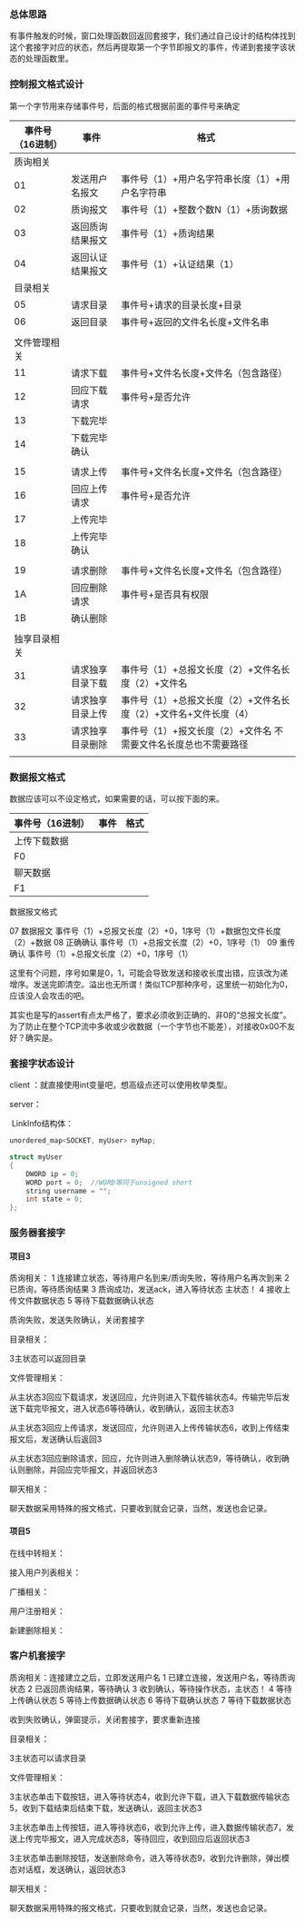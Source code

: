 ### 总体思路

有事件触发的时候，窗口处理函数回返回套接字，我们通过自己设计的结构体找到这个套接字对应的状态，然后再提取第一个字节即报文的事件，传递到套接字该状态的处理函数里。

### 控制报文格式设计

第一个字节用来存储事件号，后面的格式根据前面的事件号来确定

| 事件号（16进制） | 事件             | 格式                                           |
| ---------------- | ---------------- | ---------------------------------------------- |
| 质询相关         |                  |                                                |
| 01               | 发送用户名报文   | 事件号（1）+用户名字符串长度（1）+用户名字符串 |
| 02               | 质询报文         | 事件号（1）+整数个数N（1）+质询数据            |
| 03               | 返回质询结果报文 | 事件号（1）+质询结果                           |
| 04               | 返回认证结果报文 | 事件号（1）+认证结果（1）                      |
| 目录相关         |                  |                                                |
| 05               | 请求目录         | 事件号+请求的目录长度+目录                     |
| 06               | 返回目录         | 事件号+返回的文件名长度+文件名串               |
|                  |                  |                                                |
| 文件管理相关     |                  |                                                |
| 11               | 请求下载         | 事件号+文件名长度+文件名（包含路径）           |
| 12               | 回应下载请求     | 事件号+是否允许                                |
| 13               | 下载完毕         |                                                |
| 14               | 下载完毕确认     |                                                |
|                  |                  |                                                |
| 15               | 请求上传         | 事件号+文件名长度+文件名（包含路径）           |
| 16               | 回应上传请求     | 事件号+是否允许                                |
| 17               | 上传完毕         |                                                |
| 18               | 上传完毕确认     |                                                |
|                  |                  |                                                |
| 19               | 请求删除         | 事件号+文件名长度+文件名（包含路径）           |
| 1A               | 回应删除请求     | 事件号+是否具有权限                            |
| 1B               | 确认删除         |                                                |
|                  |                  |                                                |
| 独享目录相关 |                  |                                                              |
| 31           | 请求独享目录下载 | 事件号（1）+总报文长度（2）+文件名长度（2）+文件名           |
| 32           | 请求独享目录上传 | 事件号（1）+总报文长度（2）+文件名长度（2）+文件名+文件长度（4） |
| 33           | 请求独享目录删除 | 事件号（1）+报文长度（2）+文件名 不需要文件名长度总也不需要路径 |
|              |                  |                                                              |

### 数据报文格式

数据应该可以不设定格式，如果需要的话，可以按下面的来。

| 事件号（16进制） | 事件 | 格式 |
| ---------------- | ---- | ---- |
| 上传下载数据     |      |      |
| F0               |      |      |
| 聊天数据         |      |      |
| F1               |      |      |

数据报文格式

07				数据报文				事件号（1）+总报文长度（2）+0，1序号（1）+数据包文件长度（2）+数据
08				正确确认				事件号（1）+总报文长度（2）+0，1序号（1）
09				重传确认				事件号（1）+总报文长度（2）+0，1序号（1）

这里有个问题，序号如果是0，1，可能会导致发送和接收长度出错，应该改为递增序。发送完即清空。溢出也无所谓！类似TCP那种序号，这里统一初始化为0，应该没人会攻击的吧。

其实也是写的assert有点太严格了，要求必须收到正确的、非0的“总报文长度”。为了防止在整个TCP流中多收或少收数据（一个字节也不能差），对接收0x00不友好？确实是。

### 套接字状态设计

client ：就直接使用int变量吧，想高级点还可以使用枚举类型。

server：

​	LinkInfo结构体：

```c++
unordered_map<SOCKET, myUser> myMap;

struct myUser
{
	DWORD ip = 0;
	WORD port = 0;  //WORD等同于unsigned short
	string username = "";
    int state = 0;
};
```



### 服务器套接字

#### 项目3

质询相关：
1	连接建立状态，等待用户名到来/质询失败，等待用户名再次到来
2	已质询，等待质询结果
3	质询成功，发送ack，进入等待状态		主状态！
4	接收上传文件数据状态
5	等待下载数据确认状态

质询失败，发送失败确认，关闭套接字

目录相关：

3主状态可以返回目录

文件管理相关：

从主状态3回应下载请求，发送回应，允许则进入下载传输状态4。传输完毕后发送下载完毕报文，进入状态6等待确认，收到确认，返回主状态3

从主状态3回应上传请求，发送回应，允许则进入上传传输状态6，收到上传结束报文后，发送确认后返回3

从主状态3回应删除请求，回应，允许则进入删除确认状态9，等待确认，收到确认则删除，并回应完毕报文，并返回状态3

聊天相关：

聊天数据采用特殊的报文格式，只要收到就会记录，当然，发送也会记录。

#### 项目5

在线中转相关：

接入用户列表相关：

广播相关：

用户注册相关：

新建删除相关：



### 客户机套接字

质询相关：连接建立之后，立即发送用户名
1	已建立连接，发送用户名，等待质询状态
2	已返回质询结果，等待确认
3	收到确认，等待操作状态，主状态！
4	等待上传确认状态
5	等待上传数据确认状态
6	等待下载确认状态
7	等待下载数据状态

收到失败确认，弹窗提示，关闭套接字，要求重新连接

目录相关：

3主状态可以请求目录

文件管理相关：

3主状态单击下载按钮，进入等待状态4，收到允许下载，进入下载数据传输状态5，收到下载结束后结束下载，发送确认，返回主状态3



3主状态单击上传按钮，进入等待状态6，收到允许上传，进入数据传输状态7，发送上传完毕报文，进入完成状态8，等待回应，收到回应后返回状态3



3主状态单击删除按钮，发送删除命令，进入等待状态9，收到允许删除，弹出模态对话框，发送确认，返回状态3

聊天相关：

聊天数据采用特殊的报文格式，只要收到就会记录，当然，发送也会记录。

